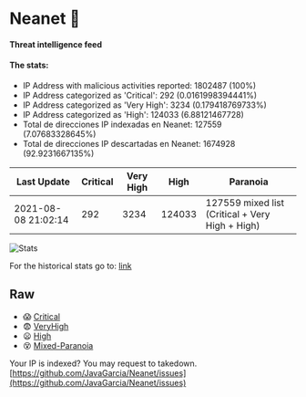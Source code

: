 # Neanet :hocho:
#### Threat intelligence feed
#### The stats:

- IP Address with malicious activities reported: 1802487 (100%)
- IP Address categorized as 'Critical':  292 (0.0161998394441%)
- IP Address categorized as 'Very High':  3234 (0.179418769733%)
- IP Address categorized as 'High':  124033 (6.88121467728)
- Total de direcciones IP indexadas en Neanet:  127559 (7.07683328645%)
- Total de direcciones IP descartadas en Neanet:  1674928 (92.9231667135%)

| Last Update | Critical | Very High | High | Paranoia |
| --- | --- | --- | --- | --- |
| 2021-08-08 21:02:14 | 292 | 3234 | 124033 | 127559 mixed list (Critical + Very High + High)|

![Stats](https://docs.google.com/spreadsheets/d/e/2PACX-1vSnaNMIXVabIpDJjufMlzH7poXnshF3mgd8Is1g9ytUEzVsP5my4Trn8f-xkoLLQ38xpL3HtmUexLo6/pubchart?oid=501124687&format=image)

For the historical stats go to: [link](/stats.csv)
## Raw
- :scream: [Critical](https://raw.githubusercontent.com/JavaGarcia/Neanet/master/blacklists/neanet_critical.txt)
- :fearful: [VeryHigh](https://raw.githubusercontent.com/JavaGarcia/Neanet/master/blacklists/neanet_veryHigh.txtt)
- :frowning: [High](https://raw.githubusercontent.com/JavaGarcia/Neanet/master/blacklists/neanet_high.txt)
- :dizzy_face: [Mixed-Paranoia](https://raw.githubusercontent.com/JavaGarcia/Neanet/master/blacklists/neanet_all.txt)


Your IP is indexed? You may request to takedown. [https://github.com/JavaGarcia/Neanet/issues](https://github.com/JavaGarcia/Neanet/issues)

































































































































































































































































































































































































































































































































































































































































































































































































































































































































































































































































































































































































































































































































































































































































































































































































































































































































































































































































































































































































































































































































































































































































































































































































































































































































































































































































































































































































































































































































































































































































































































































































































































































































































































































































































































































































































































































































































































































































































































































































































































































































































































































































































































































































































































































































































































































































































































































































































































































































































































































































































































































































































































































































































































































































































































































































































































































































































































































































































































































































































































































































































































































































































































































































































































































































































































































































































































































































































































































































































































































































































































































































































































































































































































































































































































































































































































































































































































































































































































































































































































































































































































































































